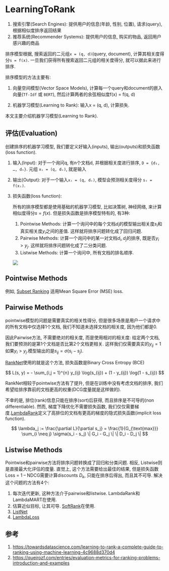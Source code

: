 # LearningToRank

1. 搜索引擎(Search Engines): 提供用户的信息(年龄, 性别, 位置), 请求(query), 根据相似度排序返回结果
2. 推荐系统(Recommender Systems): 提供用户的信息, 购买的物品, 返回用户感兴趣的商品


排序模型根据, 搜索返回的二元组`x = (q, d)`(query, document), 计算其相关度得分`s = f(x)`. 一旦我们获得所有搜索返回二元组的相关度得分, 就可以据此来进行排序.


排序模型的方法主要有:

1. 向量空间模型(Vector Space Models), 计算每一个query和document的嵌入向量(`Tf-Idf` 或 `BERT`), 然后计算两者的余弦相似度f(x) = f(q, d)

2. 机器学习模型(Learning to Rank): 输入x = (q, d), 计算损失.

本文主要介绍机器学习模型(Learning to Rank).


## 评估(Evaluation)

创建排序的机器学习模型, 我们要定义好输入(inputs), 输出(outputs)和损失函数(loss function).


1. 输入(Input): 对于一个询问q, 有n个文档d, 并根据相关度进行排序, `D = {d₁, …, dₙ}`. 元组 `xᵢ = (q, dᵢ)`, 就是输入

2. 输出(Output): 对于一个输入`xᵢ = (q, dᵢ)`, 模型会预测相关度得分 `sᵢ = f(xᵢ)`.

3. 损失函数(loss function):

    所有的排序模型都是使用基础的机器学习模型, 比如决策树, 神经网络, 来计算相似度得分$s=f(x)$. 但是损失函数是排序模型特有的, 有3种:
    
    1. Pointwise Methods: 计算一个询问中的每个文档$d_i$的模型输出相关度$s_i$和真实相关度$y_i$之间的差值. 这样就将排序问题转化成了回归问题.
    2. Pairwise Methods: 计算一个询问中的某一对文档$d_i, d_j$的排序, 既是否$y_i > y_j$. 这样就将排序问题转化成了二分类问题.
    3. Listwise Methods: 计算一个询问中, 所有文档的排名顺序.

    ![](https://miro.medium.com/max/1400/1*s3CQuNRWcQNkQKd8Met-MA.png)


## Pointwise Methods

例如, [Subset Ranking](https://link.springer.com/chapter/10.1007/11776420_44) 适用Mean Square Error (MSE) loss.


## Pairwise Methods
pointwise模型的问题是需要真实的相关性得分, 但是很多场景是用户一个请求中的所有文档中仅选择1个文档, 我们不知道未选择文档的相关度, 因为他们都是0.

因此Pairwise方法, 不需要绝对的相关度, 而是使用相对的相关度: 给定两个文档, 我们要预测的是第1个文档是否比第2个文档更相关. 这样我们仅需要真实的$y_{ij}=1$如果$y_i > y_j$.模型输出的是$s_{ij} = \sigma(s_i - s_j)$. 

[RankNet](https://icml.cc/Conferences/2015/wp-content/uploads/2015/06/icml_ranking.pdf)使用的就是这个方法, 损失函数是Binary Cross Entropy (BCE)


$$
L(s, y) = - \sum_{i,j = 1}^{n} y_{ij} \log(s_{ij}) + (1 - y_{ij}) \log(1 - s_{ij})
$$

RankNet相较于pointwise方法有了提升, 但是在训练中没有考虑文档的排序, 我们希望给排序靠前的文档更高的权重(DCG度量就是这样做的).

不幸的是, 排位(rank)信息只能在排序(sort)后获得, 而且排序是不可导的(non differentiable). 然而, 梯度下降优化不需要损失函数, 我们仅仅需要梯度.[LambdaRank](https://www.microsoft.com/en-us/research/publication/learning-to-rank-with-non-smooth-cost-functions/)定义了高排位的文档有更高的梯度的隐式损失函数(implicit loss function).

$$
\lambda_j := \frac{\partial L}{\partial s_j} = \frac{1}{G_{\text{max}}} \sum_{i \neq j} \sigma(s_i - s_j) \| G_i - G_j \| \| D_i - D_j \|
$$



## Listwise Methods
Pointwise和pairwise方法将排序问题转换成了回归和分类问题. 相反, Listwise则是直接最大化评估的度量. 直觉上, 这个方法需要给出最佳的结果, 但是损失函数Loss = 1 – NDCG需要计算discounts $D_k$, 只能在排序后得出, 而且其不可导. 解决这个问题的方法有4个:

1. 每次迭代更新, 这种方法介于pairwise和listwise. LambdaRank和LambdaMART在使用.
2. 估算近似目标, 让其可导. [SoftRank](https://www.researchgate.net/publication/221520227_SoftRank_optimizing_non-smooth_rank_metrics)在使用.
3. [ListNet](https://www.microsoft.com/en-us/research/wp-content/uploads/2016/02/tr-2007-40.pdf)
4. [LambdaLoss](https://research.google/pubs/the-lambdaloss-framework-for-ranking-metric-optimization/)


## 参考
1. https://towardsdatascience.com/learning-to-rank-a-complete-guide-to-ranking-using-machine-learning-4c9688d370d4
2. https://queirozf.com/entries/evaluation-metrics-for-ranking-problems-introduction-and-examples
